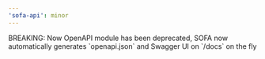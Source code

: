 ```yaml
---
'sofa-api': minor
---
```


BREAKING: Now OpenAPI module has been deprecated, SOFA now automatically generates \`openapi.json\` and Swagger UI on \`/docs\` on the fly

